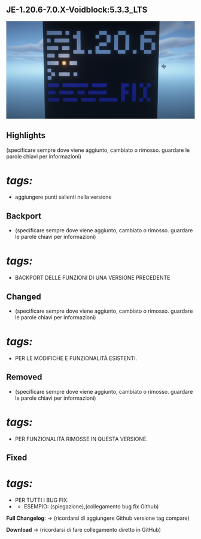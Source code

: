 ## JE-1.20.6-7.0.X-Voidblock:5.3.3_LTS

![Aggiornamento di Manutenzione](images/posts/Voidblock/LTS_latest.png)

## Highlights

(specificare sempre dove viene aggiunto, cambiato o rimosso. guardare le parole chiavi per informazioni)
# _tags:_

- aggiungere punti salienti nella versione

## Backport

- (specificare sempre dove viene aggiunto, cambiato o rimosso. guardare le parole chiavi per informazioni)
# _tags:_

- BACKPORT DELLE FUNZIONI DI UNA VERSIONE PRECEDENTE

## Changed

- (specificare sempre dove viene aggiunto, cambiato o rimosso. guardare le parole chiavi per informazioni)
# _tags:_

- PER LE MODIFICHE E FUNZIONALITÀ ESISTENTI.

## Removed

- (specificare sempre dove viene aggiunto, cambiato o rimosso. guardare le parole chiavi per informazioni)
# _tags:_

- PER FUNZIONALITÀ RIMOSSE IN QUESTA VERSIONE.

## Fixed

# _tags:_

- PER TUTTI I BUG FIX.
- - ESEMPIO: (spiegazione),(collegamento bug fix Github)

**Full Changelog**: -> (ricordarsi di aggiungere Github versione tag compare)

**Download** -> (ricordarsi di fare collegamento diretto in GitHub)